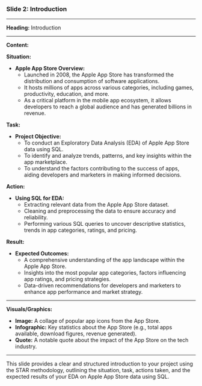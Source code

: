 ### Slide 2: Introduction

---

**Heading:** Introduction

---

**Content:**

**Situation:**
- **Apple App Store Overview:**
  - Launched in 2008, the Apple App Store has transformed the distribution and consumption of software applications.
  - It hosts millions of apps across various categories, including games, productivity, education, and more.
  - As a critical platform in the mobile app ecosystem, it allows developers to reach a global audience and has generated billions in revenue.

**Task:**
- **Project Objective:**
  - To conduct an Exploratory Data Analysis (EDA) of Apple App Store data using SQL.
  - To identify and analyze trends, patterns, and key insights within the app marketplace.
  - To understand the factors contributing to the success of apps, aiding developers and marketers in making informed decisions.

**Action:**
- **Using SQL for EDA:**
  - Extracting relevant data from the Apple App Store dataset.
  - Cleaning and preprocessing the data to ensure accuracy and reliability.
  - Performing various SQL queries to uncover descriptive statistics, trends in app categories, ratings, and pricing.

**Result:**
- **Expected Outcomes:**
  - A comprehensive understanding of the app landscape within the Apple App Store.
  - Insights into the most popular app categories, factors influencing app ratings, and pricing strategies.
  - Data-driven recommendations for developers and marketers to enhance app performance and market strategy.

---

**Visuals/Graphics:**
- **Image:** A collage of popular app icons from the App Store.
- **Infographic:** Key statistics about the App Store (e.g., total apps available, download figures, revenue generated).
- **Quote:** A notable quote about the impact of the App Store on the tech industry.

---

This slide provides a clear and structured introduction to your project using the STAR methodology, outlining the situation, task, actions taken, and the expected results of your EDA on Apple App Store data using SQL.
